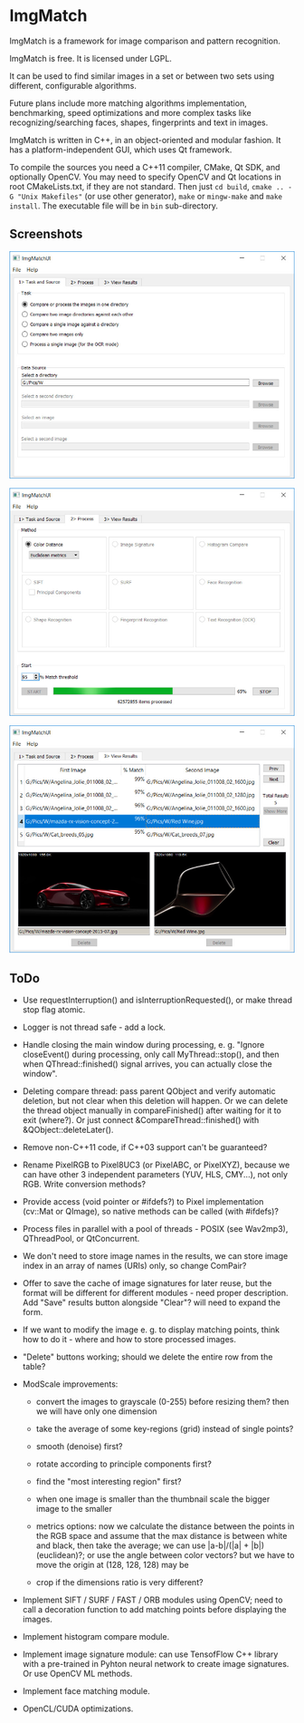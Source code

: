 ImgMatch
========

ImgMatch is a framework for image comparison and pattern recognition.

ImgMatch is free. It is licensed under LGPL.

It can be used to find similar images in a set or between two sets using
different, configurable algorithms.

Future plans include more matching algorithms implementation, benchmarking,
speed optimizations and more complex tasks like recognizing/searching faces,
shapes, fingerprints and text in images.

ImgMatch is written in C++, in an object-oriented and modular fashion.
It has a platform-independent GUI, which uses Qt framework.

To compile the sources you need a C++11 compiler, CMake, Qt SDK, and optionally
OpenCV. You may need to specify OpenCV and Qt locations in root CMakeLists.txt,
if they are not standard. Then just `cd build`, `cmake .. -G "Unix Makefiles"`
(or use other generator), `make` or `mingw-make` and `make install`.
The executable file will be in `bin` sub-directory.


Screenshots
-----------

![first tab](https://github.com/akirov/ImgMatch/raw/master/docs/screen_1.jpg)

![second tab](https://github.com/akirov/ImgMatch/raw/master/docs/screen_2.jpg)

![third tab](https://github.com/akirov/ImgMatch/raw/master/docs/screen_3.jpg)


ToDo
----

- Use requestInterruption() and isInterruptionRequested(), or make thread
  stop flag atomic.

- Logger is not thread safe - add a lock.

- Handle closing the main window during processing, e. g.
  "Ignore closeEvent() during processing, only call MyThread::stop(), and
   then when QThread::finished() signal arrives, you can actually close the
   window".

- Deleting compare thread: pass parent QObject and verify automatic
  deletion, but not clear when this deletion will happen.
  Or we can delete the thread object manually in compareFinished() after
  waiting for it to exit (where?).
  Or just connect &CompareThread::finished() with &QObject::deleteLater().

- Remove non-C++11 code, if C++03 support can't be guaranteed?

- Rename PixelRGB to Pixel8UC3 (or PixelABC, or PixelXYZ), because we can
  have other 3 independent parameters (YUV, HLS, CMY...), not only RGB.
  Write conversion methods?

- Provide access (void pointer or #ifdefs?) to Pixel implementation
  (cv::Mat or QImage), so native methods can be called (with #ifdefs)?

- Process files in parallel with a pool of threads - POSIX (see Wav2mp3),
  QThreadPool, or QtConcurrent.

- We don't need to store image names in the results, we can store image
  index in an array of names (URIs) only, so change ComPair?

- Offer to save the cache of image signatures for later reuse, but the
  format will be different for different modules - need proper description.
  Add "Save" results button alongside "Clear"? will need to expand the form.

- If we want to modify the image e. g. to display matching points, think
  how to do it - where and how to store processed images.

- "Delete" buttons working; should we delete the entire row from the table?

- ModScale improvements:

  - convert the images to grayscale (0-255) before resizing them? then we
  will have only one dimension

  - take the average of some key-regions (grid) instead of single points?

  - smooth (denoise) first?

  - rotate according to principle components first?

  - find the "most interesting region" first?

  - when one image is smaller than the thumbnail scale the bigger image to
  the smaller

  - metrics options:
  now we calculate the distance between the points in the RGB space and
  assume that the max distance is between white and black, then take the
  average;
  we can use |a-b|/(|a| + |b|) (euclidean)?;
  or use the angle between color vectors? but we have to move the origin
  at (128, 128, 128) may be

  - crop if the dimensions ratio is very different?

- Implement SIFT / SURF / FAST / ORB modules using OpenCV; need to call a
  decoration function to add matching points before displaying the images.

- Implement histogram compare module.

- Implement image signature module:
  can use TensofFlow C++ library with a pre-trained in Pyhton neural network
  to create image signatures.
  Or use OpenCV ML methods.

- Implement face matching module.

- OpenCL/CUDA optimizations.
